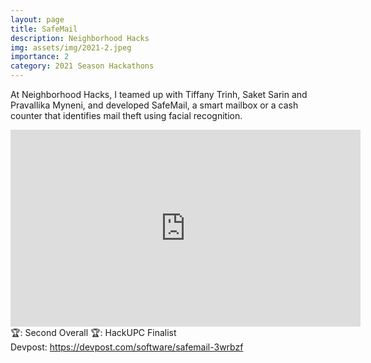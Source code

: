 ```yaml
---
layout: page
title: SafeMail
description: Neighborhood Hacks
img: assets/img/2021-2.jpeg
importance: 2
category: 2021 Season Hackathons
---
```


At Neighborhood Hacks, I teamed up with Tiffany Trinh, Saket Sarin and Pravallika Myneni, and developed SafeMail, a smart mailbox or a cash counter that identifies mail theft using facial recognition.<br>

<iframe width="560" height="315" src="https://www.youtube.com/embed/7lPVbsgB0k4" title="YouTube video player" frameborder="0" allow="accelerometer; autoplay; clipboard-write; encrypted-media; gyroscope; picture-in-picture" allowfullscreen></iframe>
<br>
🏆: Second Overall
🏆: HackUPC Finalist
<br>
<!-- <a href = "https://bleh.neeltron.repl.co/">Live demo</a><br> -->
Devpost: <a href = "https://devpost.com/software/safemail-3wrbzf">https://devpost.com/software/safemail-3wrbzf</a>
